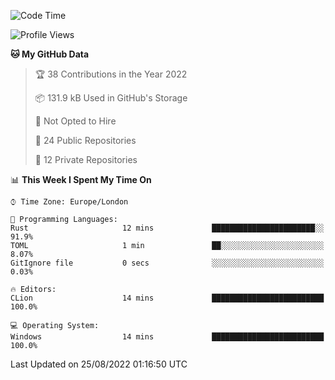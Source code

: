<!--START_SECTION:waka-->
![Code Time](http://img.shields.io/badge/Code%20Time-222%20hrs%202%20mins-blue)

![Profile Views](http://img.shields.io/badge/Profile%20Views-0-blue)

**🐱 My GitHub Data** 

> 🏆 38 Contributions in the Year 2022
 > 
> 📦 131.9 kB Used in GitHub's Storage 
 > 
> 🚫 Not Opted to Hire
 > 
> 📜 24 Public Repositories 
 > 
> 🔑 12 Private Repositories  
 > 
📊 **This Week I Spent My Time On** 

```text
⌚︎ Time Zone: Europe/London

💬 Programming Languages: 
Rust                     12 mins             ███████████████████████░░   91.9% 
TOML                     1 min               ██░░░░░░░░░░░░░░░░░░░░░░░   8.07% 
GitIgnore file           0 secs              ░░░░░░░░░░░░░░░░░░░░░░░░░   0.03%

🔥 Editors: 
CLion                    14 mins             █████████████████████████   100.0%

💻 Operating System: 
Windows                  14 mins             █████████████████████████   100.0%

```


 Last Updated on 25/08/2022 01:16:50 UTC
<!--END_SECTION:waka-->